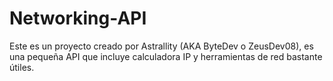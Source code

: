 # Networking-API
Este es un proyecto creado por Astrallity (AKA ByteDev o ZeusDev08), es una pequeña API que incluye calculadora IP y herramientas de red bastante útiles.
